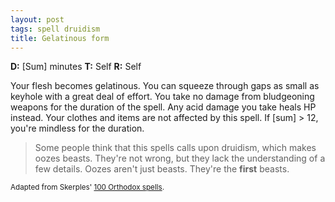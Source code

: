 ```yaml
---
layout: post
tags: spell druidism
title: Gelatinous form
---
```

<b>D:</b> [Sum] minutes <b>T:</b> Self <b>R:</b> Self

Your flesh becomes gelatinous. You can squeeze through gaps as small as keyhole with a great deal of effort. You take no damage from bludgeoning weapons for the duration of the spell. Any acid damage you take heals HP instead. Your clothes and items are not affected by this spell. If [sum] > 12, you're mindless for the duration.

> Some people think that this spells calls upon druidism, which makes oozes beasts.
> They're not wrong, but they lack the understanding of a few details.
> Oozes aren't just beasts. They're the <b>first</b> beasts.

<small>Adapted from Skerples' [100 Orthodox spells](https://coinsandscrolls.blogspot.com/2017/03/osr-100-orthodox-spells.html).</small>
